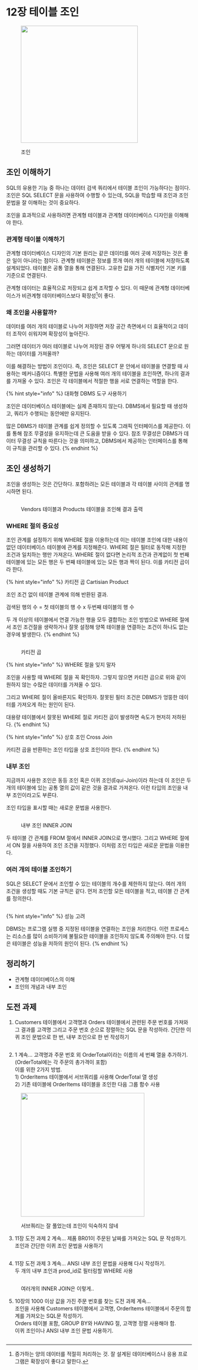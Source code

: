 # 12장 테이블 조인

<figure><img src="../../.gitbook/assets/image (6) (1).png" alt="" width="317"><figcaption><p>조인</p></figcaption></figure>

## 조인 이해하기

SQL의 유용한 기능 중 하나는 데이터 검색 쿼리에서 테이블 조인이 가능하다는 점이다. 조인은 SQL SELECT 문을 사용하여 수행할 수 있는데, SQL을 학습할 때 조인과 조인 문법을 잘 이해하는 것이 중요하다.

조인을 효과적으로 사용하려면 관계형 테이블과 관계형 데이터베이스 디자인을 이해해야 한다.



### 관계형 테이블 이해하기

관계형 데이터베이스 디자인의 기본 원리는 같은 데이터를 여러 곳에 저장하는 것은 좋은 일이 아니라는 점이다. 관계형 테이블은 정보를 쪼개 여러 개의 테이블에 저장하도록 설계되었다. 테이블은 공통 열을 통해 연결된다. 고유한 값을 가진 식별자인 기본 키를 기준으로 연결된다.

관계형 데이터는 효율적으로 저장되고 쉽게 조작할 수 있다. 이 때문에 관계형 데이터베이스가 비관계형 데이터베이스보다 확장성[^1]이 좋다.



### 왜 조인을 사용할까?

데이터를 여러 개의 테이블로 나누어 저장하면 저장 공간 측면에서 더 효율적이고 데이터 조작이 쉬워지며 확장성이 높아진다.

그러면 데이터가 여러 테이블로 나누어 저장된 경우 어떻게 하나의 SELECT 문으로 원하는 데이터를 가져올까?

이를 해결하는 방법이 조인이다. 즉, 조인은 SELECT 문 안에서 테이블을 연결할 때 사용하는 메커니즘이다. 특별한 문법을 사용해 여러 개의 테이블을 조인하면, 하나의 결과를 가져올 수 있다. 조인은 각 테이블에서 적절한 행을 서로 연결하는 역할을 한다.

{% hint style="info" %}
대화형 DBMS 도구 사용하기

조인은 데이터베이스 테이블에는 실제 존재하지 않는다. DBMS에서 필요할 때 생성하고, 쿼리가 수행되는 동안에만 유지된다.

많은 DBMS가 테이블 관계를 쉽게 정의할 수 있도록 그래픽 인터페이스를 제공한다. 이를 통해 참조 무결성을 유지하는데 큰 도움을 받을 수 있다. 참조 무결성은 DBMS가 데이터 무결성 규칙을 따른다는 것을 의미하고, DBMS에서 제공하는 인터페이스를 통해 이 규칙을 관리할 수 있다.
{% endhint %}



## 조인 생성하기

조인을 생성하는 것은 간단하다. 포함하려는 모든 테이블과 각 테이블 사이의 관계를 명시하면 된다.

<figure><img src="../../.gitbook/assets/image (1) (1) (1).png" alt=""><figcaption><p>Vendors 테이블과 Products 테이블을 조인해 결과 출력</p></figcaption></figure>



### WHERE 절의 중요성

조인 관계를 설정하기 위해 WHERE 절을 이용하는데 이는 테이블 조인에 대한 내용이 없던 데이터베이스 테이블에 관계를 지정해준다. WHERE 절은 필터로 동작해 지정한 조건과 일치하는 행만 가져온다. WHERE 절이 없다면 논리적 조건과 관계없이 첫 번째 테이블에 있는 모든 행은 두 번째 테이블에 있는 모든 행과 짝이 된다. 이를 카티전 곱이라 한다.

{% hint style="info" %}
카티전 곱 Cartisian Product

조인 조건 없이 테이블 관계에 의해 반환된 결과.

검색된 행의 수 = 첫 테이블의 행 수 x 두번째 테이블의 행 수

두 개 이상의 테이블에서 연결 가능한 행을 모두 결합하는 조인 방법으로 WHERE 절에서 조인 조건절을 생략하거나 잘못 설정해 양쪽 테이블을 연결하는 조건이 하나도 없는 경우에 발생한다.
{% endhint %}

<figure><img src="../../.gitbook/assets/image (2) (1) (1).png" alt=""><figcaption><p>카티전 곱</p></figcaption></figure>

{% hint style="info" %}
WHERE 절을 잊지 말자

조인을 사용할 때 WHERE 절을 꼭 확인하자. 그렇지 않으면 카티전 곱으로 위와 같이 원하지 않는 수많은 데이터를 가져올 수 있다.

그리고 WHERE 절이 올바른지도 확인하자. 잘못된 필터 조건은 DBMS가 엉뚱한 데이터를 가져오게 하는 원인이 된다.

대용량 테이블에서 잘못된 WHERE 절로 카티전 곱이 발생하면 속도가 현저히 저하된다.
{% endhint %}

{% hint style="info" %}
상호 조인 Cross Join

카티전 곱을 반환하는 조인 타입을 상호 조인이라 한다.
{% endhint %}



### 내부 조인

지금까지 사용한 조인은 동등 조인 혹은 이퀴 조인(Equi-Join)이라 하는데 이 조인은 두 개의 테이블에 있는 공통 열의 값이 같은 것을 결과로 가져온다. 이런 타입의 조인을 내부 조인이라고도 부른다.

조인 타입을 표시할 때는 새로운 문법을 사용한다.

<figure><img src="../../.gitbook/assets/image (3) (1) (1).png" alt=""><figcaption><p>내부 조인 INNER JOIN</p></figcaption></figure>

두 테이블 간 관계를 FROM 절에서 INNER JOIN으로 명시했다. 그리고 WHERE 절에서 ON 절을 사용하여 조인 조건을 지정했다. 이처럼 조인 타입은 새로운 문법을 이용한다.



### 여러 개의 테이블 조인하기

SQL은 SELECT 문에서 조인할 수 있는 테이블의 개수를 제한하지 않는다. 여러 개의 조건을 생성할 때도 기본 규칙은 같다. 먼저 조인할 모든 테이블을 적고, 테이블 간 관계를 정의한다.

<figure><img src="../../.gitbook/assets/image (4) (1) (1).png" alt=""><figcaption></figcaption></figure>

{% hint style="info" %}
성능 고려

DBMS는 프로그램 실행 중 지정된 테이블을 연결하는 조인을 처리한다. 이런 프로세스는 리소스를 많이 소비하기에 불필요한 테이블을 조인하지 않도록 주의해야 한다. 더 많은 테이블은 성능을 저하의 원인이 된다.
{% endhint %}



## 정리하기

* 관계형 데이터베이스의 이해
* 조인의 개념과 내부 조인



## 도전 과제

1. Customers 테이블에서 고객명과 Orders 테이블에서 관련된 주문 번호를 가져와 그 결과를 고객명 그리고 주문 번호 순으로 정렬하는 SQL 문을 작성하라. 간단한 이퀴 조인 문법으로 한 번, 내부 조인으로 한 번 작성하기

<figure><img src="../../.gitbook/assets/image (1) (1).png" alt=""><figcaption></figcaption></figure>



2. 1 계속... 고객명과 주문 번호 외 OrderTotal이라는 이름의 세 번째 열을 추가하기. (OrderTotal에는 각 주문의 총가격이 포함)\
   이를 위한 2가지 방법.\
   1\) OrderItems 테이블에서 서브쿼리를 사용해 OrderTotal 열 생성\
   2\) 기존 테이블에 OrderItems 테이블을 조인한 다음 그룹 함수 사용

<figure><img src="../../.gitbook/assets/image (2) (1).png" alt="" width="335"><figcaption><p>서브쿼리는 잘 풀었는데 조인이 익숙하지 않네</p></figcaption></figure>



3. 11장 도전 과제 2 계속... 제품 BR01이 주문된 날짜를 가져오는 SQL 문 작성하기.\
   조인과 간단한 이퀴 조인 문법을 사용하기

<figure><img src="../../.gitbook/assets/image (3) (1).png" alt=""><figcaption></figcaption></figure>



4. 11장 도전 과제 3 계속... ANSI 내부 조인 문법을 사용해 다시 작성하기.\
   두 개의 내부 조인과 prod\_id로 필터링할 WHERE 사용

<figure><img src="../../.gitbook/assets/image (4) (1).png" alt=""><figcaption><p>여러개의 INNER JOIN은 이렇게..</p></figcaption></figure>



5. 10장의 1000 이상 값을 가진 주문 번호를 찾는 도전 과제 계속...\
   조인을 사용해 Customers 테이블에서 고객명, OrderItems 테이블에서 주문의 합계를 가져오는 SQL문 작성하기.\
   Orders 테이블 포함, GROUP BY와 HAVING 절, 고객명 정렬 사용해야 함.\
   이퀴 조인이나 ANSI 내부 조인 문법 사용하기.

<figure><img src="../../.gitbook/assets/image (5) (1).png" alt=""><figcaption></figcaption></figure>



[^1]: 증가하는 양의 데이터를 적절히 처리하는 것. 잘 설계된 데이터베이스나 응용 프로그램은 확장성이 좋다고 말한다.
